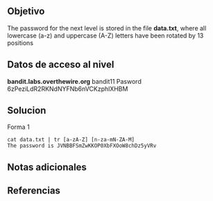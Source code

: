 ## Objetivo
The password for the next level is stored in the file **data.txt**, where all lowercase (a-z) and uppercase (A-Z) letters have been rotated by 13 positions
## Datos de acceso al nivel
**bandit.labs.overthewire.org**
bandit11
Pasword
6zPeziLdR2RKNdNYFNb6nVCKzphlXHBM
## Solucion
Forma 1
```shell
cat data.txt | tr [a-zA-Z] [n-za-mN-ZA-M]
The password is JVNBBFSmZwKKOP0XbFXOoW8chDz5yVRv
```
## Notas adicionales 

## Referencias